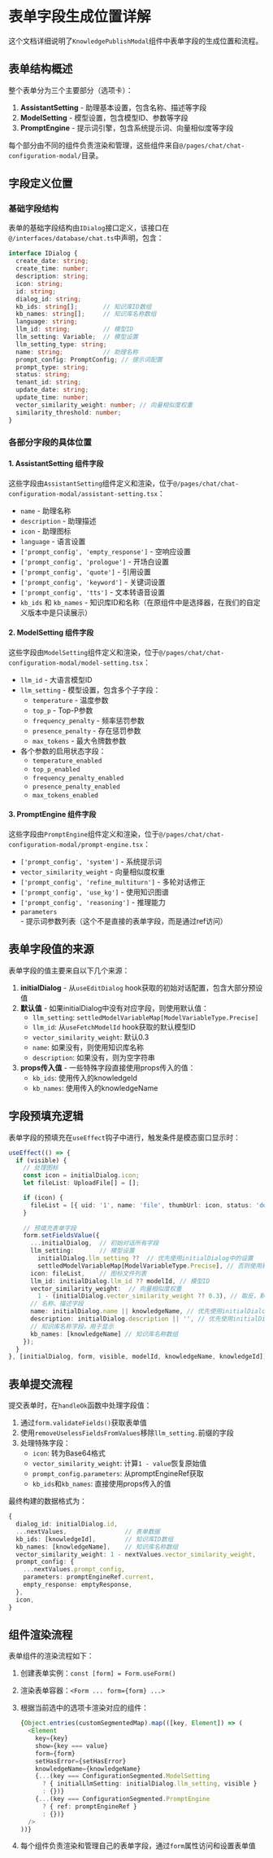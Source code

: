 # 表单字段生成位置详解

这个文档详细说明了`KnowledgePublishModal`组件中表单字段的生成位置和流程。

## 表单结构概述

整个表单分为三个主要部分（选项卡）：
1. **AssistantSetting** - 助理基本设置，包含名称、描述等字段
2. **ModelSetting** - 模型设置，包含模型ID、参数等字段
3. **PromptEngine** - 提示词引擎，包含系统提示词、向量相似度等字段

每个部分由不同的组件负责渲染和管理，这些组件来自`@/pages/chat/chat-configuration-modal/`目录。

## 字段定义位置

### 基础字段结构

表单的基础字段结构由`IDialog`接口定义，该接口在`@/interfaces/database/chat.ts`中声明，包含：
```typescript
interface IDialog {
  create_date: string;
  create_time: number;
  description: string;
  icon: string;
  id: string;
  dialog_id: string;
  kb_ids: string[];       // 知识库ID数组
  kb_names: string[];     // 知识库名称数组
  language: string;
  llm_id: string;         // 模型ID
  llm_setting: Variable;  // 模型设置
  llm_setting_type: string;
  name: string;           // 助理名称
  prompt_config: PromptConfig; // 提示词配置
  prompt_type: string;
  status: string;
  tenant_id: string;
  update_date: string;
  update_time: number;
  vector_similarity_weight: number; // 向量相似度权重
  similarity_threshold: number;
}
```

### 各部分字段的具体位置

#### 1. AssistantSetting 组件字段

这些字段由`AssistantSetting`组件定义和渲染，位于`@/pages/chat/chat-configuration-modal/assistant-setting.tsx`：

- `name` - 助理名称
- `description` - 助理描述
- `icon` - 助理图标
- `language` - 语言设置
- `['prompt_config', 'empty_response']` - 空响应设置
- `['prompt_config', 'prologue']` - 开场白设置
- `['prompt_config', 'quote']` - 引用设置
- `['prompt_config', 'keyword']` - 关键词设置
- `['prompt_config', 'tts']` - 文本转语音设置
- `kb_ids` 和 `kb_names` - 知识库ID和名称（在原组件中是选择器，在我们的自定义版本中是只读展示）

#### 2. ModelSetting 组件字段

这些字段由`ModelSetting`组件定义和渲染，位于`@/pages/chat/chat-configuration-modal/model-setting.tsx`：

- `llm_id` - 大语言模型ID
- `llm_setting` - 模型设置，包含多个子字段：
  - `temperature` - 温度参数
  - `top_p` - Top-P参数
  - `frequency_penalty` - 频率惩罚参数
  - `presence_penalty` - 存在惩罚参数
  - `max_tokens` - 最大令牌数参数
- 各个参数的启用状态字段：
  - `temperature_enabled`
  - `top_p_enabled`
  - `frequency_penalty_enabled`
  - `presence_penalty_enabled`
  - `max_tokens_enabled`

#### 3. PromptEngine 组件字段

这些字段由`PromptEngine`组件定义和渲染，位于`@/pages/chat/chat-configuration-modal/prompt-engine.tsx`：

- `['prompt_config', 'system']` - 系统提示词
- `vector_similarity_weight` - 向量相似度权重
- `['prompt_config', 'refine_multiturn']` - 多轮对话修正
- `['prompt_config', 'use_kg']` - 使用知识图谱
- `['prompt_config', 'reasoning']` - 推理能力
- `parameters` - 提示词参数列表（这个不是直接的表单字段，而是通过ref访问）

## 表单字段值的来源

表单字段的值主要来自以下几个来源：

1. **initialDialog** - 从`useEditDialog` hook获取的初始对话配置，包含大部分预设值
2. **默认值** - 如果initialDialog中没有对应字段，则使用默认值：
   - `llm_setting`: `settledModelVariableMap[ModelVariableType.Precise]`
   - `llm_id`: 从`useFetchModelId` hook获取的默认模型ID
   - `vector_similarity_weight`: 默认0.3
   - `name`: 如果没有，则使用知识库名称
   - `description`: 如果没有，则为空字符串
3. **props传入值** - 一些特殊字段直接使用props传入的值：
   - `kb_ids`: 使用传入的knowledgeId
   - `kb_names`: 使用传入的knowledgeName

## 字段预填充逻辑

表单字段的预填充在`useEffect`钩子中进行，触发条件是模态窗口显示时：

```typescript
useEffect(() => {
  if (visible) {
    // 处理图标
    const icon = initialDialog.icon;
    let fileList: UploadFile[] = [];

    if (icon) {
      fileList = [{ uid: '1', name: 'file', thumbUrl: icon, status: 'done' }];
    }
    
    // 预填充表单字段
    form.setFieldsValue({
      ...initialDialog,  // 初始对话所有字段
      llm_setting:       // 模型设置
        initialDialog.llm_setting ??  // 优先使用initialDialog中的设置
        settledModelVariableMap[ModelVariableType.Precise], // 否则使用默认设置
      icon: fileList,    // 图标文件列表
      llm_id: initialDialog.llm_id ?? modelId, // 模型ID
      vector_similarity_weight:  // 向量相似度权重
        1 - (initialDialog.vector_similarity_weight ?? 0.3), // 取反，默认0.3
      // 名称、描述字段
      name: initialDialog.name || knowledgeName, // 优先使用initialDialog中的名称
      description: initialDialog.description || '', // 优先使用initialDialog中的描述
      // 知识库名称字段，用于显示
      kb_names: [knowledgeName] // 知识库名称数组
    });
  }
}, [initialDialog, form, visible, modelId, knowledgeName, knowledgeId]);
```

## 表单提交流程

提交表单时，在`handleOk`函数中处理字段值：

1. 通过`form.validateFields()`获取表单值
2. 使用`removeUselessFieldsFromValues`移除`llm_setting.`前缀的字段
3. 处理特殊字段：
   - `icon`: 转为Base64格式
   - `vector_similarity_weight`: 计算`1 - value`恢复原始值
   - `prompt_config.parameters`: 从promptEngineRef获取
   - `kb_ids`和`kb_names`: 直接使用props传入的值

最终构建的数据格式为：
```typescript
{
  dialog_id: initialDialog.id,
  ...nextValues,                // 表单数据
  kb_ids: [knowledgeId],        // 知识库ID数组
  kb_names: [knowledgeName],    // 知识库名称数组
  vector_similarity_weight: 1 - nextValues.vector_similarity_weight,
  prompt_config: {
    ...nextValues.prompt_config,
    parameters: promptEngineRef.current,
    empty_response: emptyResponse,
  },
  icon,
}
```

## 组件渲染流程

表单组件的渲染流程如下：

1. 创建表单实例：`const [form] = Form.useForm()`
2. 渲染表单容器：`<Form ... form={form} ...>`
3. 根据当前选中的选项卡渲染对应的组件：
   ```typescript
   {Object.entries(customSegmentedMap).map(([key, Element]) => (
     <Element
       key={key}
       show={key === value}
       form={form}
       setHasError={setHasError}
       knowledgeName={knowledgeName}
       {...(key === ConfigurationSegmented.ModelSetting
         ? { initialLlmSetting: initialDialog.llm_setting, visible }
         : {})}
       {...(key === ConfigurationSegmented.PromptEngine
         ? { ref: promptEngineRef }
         : {})}
     />
   ))}
   ```

4. 每个组件负责渲染和管理自己的表单字段，通过`form`属性访问和设置表单值 